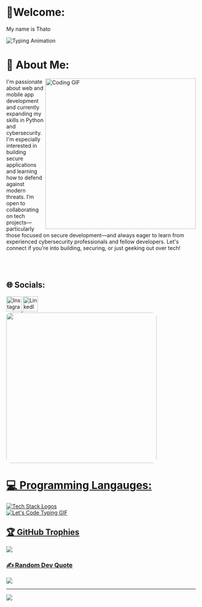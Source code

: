 
# 🎉Welcome:
My name is Thato <p align="left">
  <img src="https://readme-typing-svg.demolab.com?font=Fira+Code&size=30&duration=3000&pause=1000&color=22F729&width=435&lines=Heyy+%F0%9F%91%8B;Code+Securely+%F0%9F%94%92;Hack+The+Planet+%F0%9F%92%BB" alt="Typing Animation">
</p>


# 💫 About Me:
<img align="right" src="https://media.giphy.com/media/L1R1tvI9svkIWwpVYr/giphy.gif" width="400" alt="Coding GIF">

I'm passionate about web and mobile app development and currently expanding my skills in Python and cybersecurity. I'm especially interested in building secure applications and learning how to defend against modern threats. I’m open to collaborating on tech projects—particularly those focused on secure development—and always eager to learn from experienced cybersecurity professionals and fellow developers. Let's connect if you're into building, securing, or just geeking out over tech!

<br>
<Br>

## 🌐 Socials:
<div align="left">

  <a href="https://www.instagram.com/tjkiller_rsa/" target="_blank">
    <img src="https://img.icons8.com/color/48/000000/instagram-new--v1.png" width="40" alt="Instagram Logo" /> 
  </a>

  <a href="https://www.linkedin.com/in/thato-motsepe-7a61232b8" target="_blank">
    <img src="https://img.icons8.com/color/48/000000/linkedin.png" width="40" alt="LinkedIn Logo" /> 
  </a>
</div>
  <a href="https://app.daily.dev/tjkiller" target="_blank" rel="noopener noreferrer" aria-label="Daily.dev Profile">
  <img src="https://api.daily.dev/devcards/v2/s4OurNDov1PO2keR14cJ0.png?type=wide&r=nbx" 
       style="width: 400px; max-width: 100%; height: auto; border-radius: 12px;"</a>

# 💻 Programming Langauges:
<div align="left">
<img src="https://skillicons.dev/icons?i=cs,kotlin,java,python,azure,dotnet,angular,mongodb,firebase,mssql" alt="Tech Stack Logos" />
</div>
<div align="left">
  <img src="https://readme-typing-svg.herokuapp.com/?lines=Let's%20Code!;Keep%20Coding!;Build%20Secure%20Apps!&center=true&width=500&height=50&color=00FF00&vCenter=true&size=30" alt="Let's Code Typing GIF">
</div>


## 🏆 GitHub Trophies
![](https://github-profile-trophy.vercel.app/?username=TJkiller&theme=merko&no-frame=false&no-bg=false&margin-w=4)


### ✍️ Random Dev Quote
![](https://quotes-github-readme.vercel.app/api?type=horizontal&theme=tokyonight)

---
[![](https://visitcount.itsvg.in/api?id=TJkiller&icon=0&color=0)](https://visitcount.itsvg.in)


